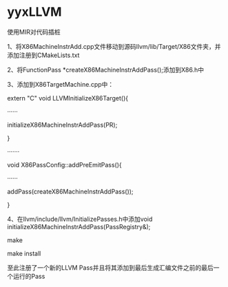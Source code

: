 # yyxLLVM
使用MIR对代码插桩

1、将X86MachineInstrAdd.cpp文件移动到源码llvm/lib/Target/X86文件夹，并添加注册到CMakeLists.txt

2、将FunctionPass *createX86MachineInstrAddPass();添加到X86.h中

3、添加到X86TargetMachine.cpp中：

extern "C" void LLVMInitializeX86Target(){

······

initializeX86MachineInstrAddPass(PR);

}

·······

void X86PassConfig::addPreEmitPass(){

······

addPass(createX86MachineInstrAddPass());

}

4、在llvm/include/llvm/InitializePasses.h中添加void initializeX86MachineInstrAddPass(PassRegistry&);

make

make install

至此注册了一个新的LLVM Pass并且将其添加到最后生成汇编文件之前的最后一个运行的Pass
